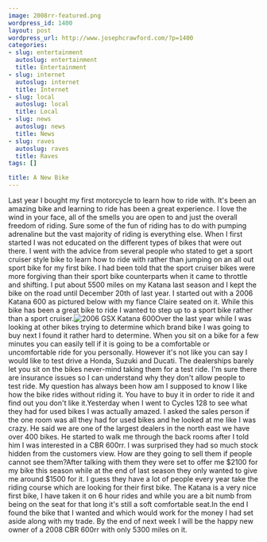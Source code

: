 ```yaml
--- 
image: 2008rr-featured.png
wordpress_id: 1400
layout: post
wordpress_url: http://www.josephcrawford.com/?p=1400
categories: 
- slug: entertainment
  autoslug: entertainment
  title: Entertainment
- slug: internet
  autoslug: internet
  title: Internet
- slug: local
  autoslug: local
  title: Local
- slug: news
  autoslug: news
  title: News
- slug: raves
  autoslug: raves
  title: Raves
tags: []

title: A New Bike
---
```

Last year I bought my first motorcycle to learn how to ride with.  It's been an amazing bike and learning to ride has been a great experience.  I love the wind in your face, all of the smells you are open to and just the overall freedom of riding.  Sure some of the fun of riding has to do with pumping adrenaline but the vast majority of riding is everything else.  When I first started I was not educated on the different types of bikes that were out there.  I went with the advice from several people who stated to get a sport cruiser style bike to learn how to ride with rather than jumping on an all out sport bike for my first bike.  I had been told that the sport cruiser bikes were more forgiving than their sport bike counterparts when it came to throttle and shifting.  I put about 5500 miles on my Katana last season and I kept the bike on the road until December 20th of last year.  I started out with a 2006 Katana 600 as pictured below with my fiance Claire seated on it.  While this bike has been a great bike to ride I wanted to step up to a sport bike rather than a sport cruiser.![](http://www.josephcrawford.com/wp-content/uploads/2010/06/bike-small.jpg "2006 GSX Katana 600")Over the last year while I was looking at other bikes trying to determine which brand bike I was going to buy next I found it rather hard to determine.  When you sit on a bike for a few minutes you can easily tell if it is going to be a comfortable or uncomfortable ride for you personally.  However it's not like you can say I would like to test drive a Honda, Suzuki and Ducati.  The dealerships barely let you sit on the bikes never-mind taking them for a test ride.  I'm sure there are insurance issues so I can understand why they don't allow people to test ride.  My question has always been how am I supposed to know I like how the bike rides without riding it.  You have to buy it in order to ride it and find out you don't like it.<!--more-->Yesterday when I went to Cycles 128 to see what they had for used bikes I was actually amazed.  I asked the sales person if the one room was all they had for used bikes and he looked at me like I was crazy.  He said we are one of the largest dealers in the north east we have over 400 bikes.  He started to walk me through the back rooms after I told him I was interested in a CBR 600rr.  I was surprised they had so much stock hidden from the customers view.  How are they going to sell them if people cannot see them?After talking with them they were set to offer me $2100 for my bike this season while at the end of last season they only wanted to give me around $1500 for it.  I guess they have a lot of people every year take the riding course which are looking for their first bike.  The Katana is a very nice first bike, I have taken it on 6 hour rides and while you are a bit numb from being on the seat for that long it's still a soft comfortable seat.In the end I found the bike that I wanted and which would work for the money I had set aside along with my trade.  By the end of next week I will be the happy new owner of a 2008 CBR 600rr with only 5300 miles on it.
